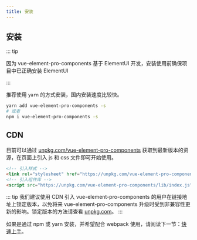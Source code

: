 ```yaml
---
title: 安装
---
```


## 安装

::: tip

因为 vue-element-pro-components 基于 ElementUI 开发，安装使用前确保项目中已正确安装 ElementUI

:::

推荐使用 `yarn` 的方式安装，国内安装速度比较快。

```bash
yarn add vue-element-pro-components -s
# 或者
npm i vue-element-pro-components -s
```

## CDN

目前可以通过 [unpkg.com/vue-element-pro-components](https://unpkg.com/vue-element-pro-components/) 获取到最新版本的资源，在页面上引入 js 和 css 文件即可开始使用。

```html
<!-- 引入样式 -->
<link rel="stylesheet" href="https://unpkg.com/vue-element-pro-components/lib/theme/index.css" />
<!-- 引入组件库 -->
<script src="https://unpkg.com/vue-element-pro-components/lib/index.js"></script>
```

::: tip 我们建议使用 CDN 引入 vue-element-pro-components 的用户在链接地址上锁定版本，以免将来 vue-element-pro-components 升级时受到非兼容性更新的影响。锁定版本的方法请查看 [unpkg.com](https://unpkg.com)。 :::

如果是通过 npm 或 yarn 安装，并希望配合 webpack 使用，请阅读下一节：[快速上手](./quickstart)。
